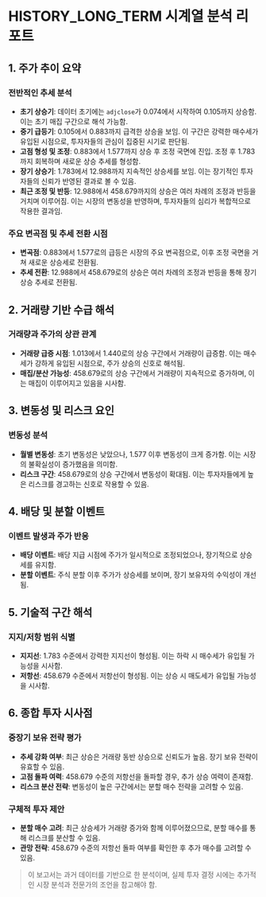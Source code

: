 # HISTORY_LONG_TERM 시계열 분석 리포트

## 1. 주가 추이 요약

### 전반적인 추세 분석
- **초기 상승기**: 데이터 초기에는 `adjclose`가 0.074에서 시작하여 0.105까지 상승함. 이는 초기 매집 구간으로 해석 가능함.
- **중기 급등기**: 0.105에서 0.883까지 급격한 상승을 보임. 이 구간은 강력한 매수세가 유입된 시점으로, 투자자들의 관심이 집중된 시기로 판단됨.
- **고점 형성 및 조정**: 0.883에서 1.577까지 상승 후 조정 국면에 진입. 조정 후 1.783까지 회복하며 새로운 상승 추세를 형성함.
- **장기 상승기**: 1.783에서 12.988까지 지속적인 상승세를 보임. 이는 장기적인 투자자들의 신뢰가 반영된 결과로 볼 수 있음.
- **최근 조정 및 반등**: 12.988에서 458.679까지의 상승은 여러 차례의 조정과 반등을 거치며 이루어짐. 이는 시장의 변동성을 반영하며, 투자자들의 심리가 복합적으로 작용한 결과임.

### 주요 변곡점 및 추세 전환 시점
- **변곡점**: 0.883에서 1.577로의 급등은 시장의 주요 변곡점으로, 이후 조정 국면을 거쳐 새로운 상승세로 전환됨.
- **추세 전환**: 12.988에서 458.679로의 상승은 여러 차례의 조정과 반등을 통해 장기 상승 추세로 전환됨.

## 2. 거래량 기반 수급 해석

### 거래량과 주가의 상관 관계
- **거래량 급증 시점**: 1.013에서 1.440로의 상승 구간에서 거래량이 급증함. 이는 매수세가 강하게 유입된 시점으로, 주가 상승의 신호로 해석됨.
- **매집/분산 가능성**: 458.679로의 상승 구간에서 거래량이 지속적으로 증가하며, 이는 매집이 이루어지고 있음을 시사함.

## 3. 변동성 및 리스크 요인

### 변동성 분석
- **월별 변동성**: 초기 변동성은 낮았으나, 1.577 이후 변동성이 크게 증가함. 이는 시장의 불확실성이 증가했음을 의미함.
- **리스크 구간**: 458.679로의 상승 구간에서 변동성이 확대됨. 이는 투자자들에게 높은 리스크를 경고하는 신호로 작용할 수 있음.

## 4. 배당 및 분할 이벤트

### 이벤트 발생과 주가 반응
- **배당 이벤트**: 배당 지급 시점에 주가가 일시적으로 조정되었으나, 장기적으로 상승세를 유지함.
- **분할 이벤트**: 주식 분할 이후 주가가 상승세를 보이며, 장기 보유자의 수익성이 개선됨.

## 5. 기술적 구간 해석

### 지지/저항 범위 식별
- **지지선**: 1.783 수준에서 강력한 지지선이 형성됨. 이는 하락 시 매수세가 유입될 가능성을 시사함.
- **저항선**: 458.679 수준에서 저항선이 형성됨. 이는 상승 시 매도세가 유입될 가능성을 시사함.

## 6. 종합 투자 시사점

### 중장기 보유 전략 평가
- **추세 강화 여부**: 최근 상승은 거래량 동반 상승으로 신뢰도가 높음. 장기 보유 전략이 유효할 수 있음.
- **고점 돌파 여력**: 458.679 수준의 저항선을 돌파할 경우, 추가 상승 여력이 존재함.
- **리스크 분산 전략**: 변동성이 높은 구간에서는 분할 매수 전략을 고려할 수 있음.

### 구체적 투자 제안
- **분할 매수 고려**: 최근 상승세가 거래량 증가와 함께 이루어졌으므로, 분할 매수를 통해 리스크를 분산할 수 있음.
- **관망 전략**: 458.679 수준의 저항선 돌파 여부를 확인한 후 추가 매수를 고려할 수 있음.

> 이 보고서는 과거 데이터를 기반으로 한 분석이며, 실제 투자 결정 시에는 추가적인 시장 분석과 전문가의 조언을 참고해야 함.
